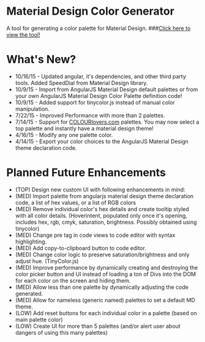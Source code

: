 # Material Design Color Generator
A tool for generating a color palette for Material Design.
###<a href="http://mcg.mbitson.com/">Click here to view the tool!</a>

# What's New?
* 10/16/15 - Updated angular, it's dependencies, and other third party tools. Added SpeedDial from Material Design library.
* 10/9/15 - Import from AngularJS Material Design default palettes or from your own AngularJS Material Design Color Palette definition code!
* 10/9/15 - Added support for tinycolor.js instead of manual color manipulation.
* 7/22/15 - Improved Performance with more than 2 palettes.
* 7/14/15 - Support for <a href="http://www.COLOURlovers.com">COLOURlovers.com</a> palettes. You may now select a top palette and instantly have a material design theme!
* 4/16/15 - Modify any one palette color.
* 4/14/15 - Export your color choices to the AngularJS Material Design theme declaration code.

# Planned Future Enhancements
* (TOP) Design new custom UI with following enhancements in mind:
* (MED) Import palette from angularjs material design theme declaration code, a list of hex values, or a list of RGB colors
* (MED) Remove individual color's hex details and create tooltip styled with all color details. (Hoverintent, populated only once it's opening, includes hex, rgb, cmyk, saturation, brightness. Possibly obtained using tinycolor)
* (MED) Change pre tag in code views to code editor with syntax highlighting.
* (MED) Add copy-to-clipboard button to code editor.
* (MED) Change color logic to preserve saturation/brightness and only adjust hue. (TinyColor.js)
* (MED) Improve performance by dynamically creating and destroying the color picker button and UI instead of loading a ton of Divs into the DOM for each color on the screen and hiding them.
* (MED) Allow less than one palette by dynamically adjusting the code generated.
* (MED) Allow for nameless (generic named) palettes to set a default MD theme.
* (LOW) Add reset buttons for each individual color in a palette (based on main palette color)
* (LOW) Create UI for more than 5 palettes (and/or alert user about dangers of using this many palettes)